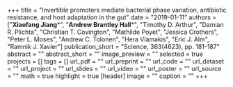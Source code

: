 +++
title = "Invertible promoters mediate bacterial phase variation, antibiotic resistance, and host adaptation in the gut"
date = "2019-01-11"
authors = ["**Xiaofang Jiang**&ast;", "**Andrew Brantley Hall**&ast;", "Timothy D. Arthur", "Damian R. Plichta", "Christian T. Covington", "Mathilde Poyet", "Jessica Crothers", "Peter L. Moses", "Andrew C. Tolonen", "Hera Vlamakis", "Eric J. Alm", "Ramnik J. Xavier"]
publication_short = "Science, 363(4623), pp. 181-187"
abstract = ""
abstract_short = ""
image_preview = ""
selected = true
projects = []
tags = []
url_pdf = ""
url_preprint = ""
url_code = ""
url_dataset = ""
url_project = ""
url_slides = ""
url_video = ""
url_poster = ""
url_source = ""
math = true
highlight = true
[header]
image = ""
caption = ""
+++
